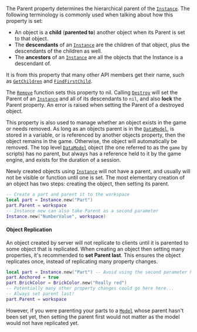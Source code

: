 The Parent property determines the hierarchical parent of the
[`Instance`](https://create.roblox.com/docs/reference/engine/classes/Instance). The following terminology is commonly used when talking
about how this property is set:

- An object is a **child** (**parented to**) another object when its
Parent is set to that object.
- The **descendants** of an [`Instance`](https://create.roblox.com/docs/reference/engine/classes/Instance) are the children of that
object, plus the descendants of the children as well.
- The **ancestors** of an [`Instance`](https://create.roblox.com/docs/reference/engine/classes/Instance) are all the objects that the
Instance is a descendant of.

It is from this property that many other API members get their name, such
as [`GetChildren`](https://create.roblox.com/docs/reference/engine/classes/Instance#GetChildren) and
[`FindFirstChild`](https://create.roblox.com/docs/reference/engine/classes/Instance#FindFirstChild).

The [`Remove`](https://create.roblox.com/docs/reference/engine/classes/Instance#Remove) function sets this property to nil.
Calling [`Destroy`](https://create.roblox.com/docs/reference/engine/classes/Instance#Destroy) will set the Parent of an
[`Instance`](https://create.roblox.com/docs/reference/engine/classes/Instance) and all of its descendants to `nil`, and also **lock**
the Parent property. An error is raised when setting the Parent of a
destroyed object.

This property is also used to manage whether an object exists in the game
or needs removed. As long as an objects parent is in the
[`DataModel`](https://create.roblox.com/docs/reference/engine/classes/DataModel), is stored in a variable, or is referenced by another
objects property, then the object remains in the game. Otherwise, the
object will automatically be removed. The top level [`DataModel`](https://create.roblox.com/docs/reference/engine/classes/DataModel)
object (the one referred to as the `game` by scripts) has no parent, but
always has a reference held to it by the game engine, and exists for the
duration of a session.

Newly created objects using [`Instance`](https://create.roblox.com/docs/reference/engine/datatypes/Instance) will not have a
parent, and usually will not be visible or function until one is set. The
most elementary creation of an object has two steps: creating the object,
then setting its parent.
```lua
-- Create a part and parent it to the workspace
local part = Instance.new("Part")
part.Parent = workspace
-- Instance new can also take Parent as a second parameter
Instance.new("NumberValue", workspace)
```
#### Object Replication

An object created by server will not replicate to clients until it is
parented to some object that is replicated. When creating an object then
setting many properties, it's recommended to **set Parent last**. This
ensures the object replicates once, instead of replicating many property
changes.
```lua
local part = Instance.new("Part") -- Avoid using the second parameter here
part.Anchored = true
part.BrickColor = BrickColor.new("Really red")
-- Potentially many other property changes could go here here...
-- Always set parent last!
part.Parent = workspace
```

However, if you were parenting your parts to a [`Model`](https://create.roblox.com/docs/reference/engine/classes/Model) whose parent
hasn't been set yet, then setting the parent first would not matter as the
model would not have replicated yet.